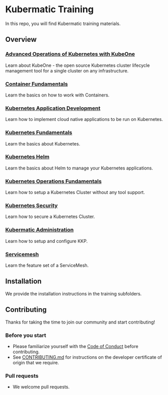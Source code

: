 # Kubermatic Training

In this repo, you will find Kubermatic training materials. 

## Overview

### [Advanced Operations of Kubernetes with KubeOne](advanced_operations_of_kubernetes_with_kubeone/README.md)
Learn about KubeOne - the open source Kubernetes cluster lifecycle management tool for a single cluster on any infrastructure.

### [Container Fundamentals](container_fundamentals/README.md)
Learn the basics on how to work with Containers.

### [Kubernetes Application Development](kubernetes_application_development/README.md)
Learn how to implement cloud native applications to be run on Kubernetes.

### [Kubernetes Fundamentals](kubernetes_fundamentals/README.md)
Learn the basics about Kubernetes.

### [Kubernetes Helm](kubernetes_helm/README.md)
Learn the basics about Helm to manage your Kubernetes applications. 

### [Kubernetes Operations Fundamentals](kubernetes_operations_fundamentals/README.md)
Learn how to setup a Kubernetes Cluster without any tool support.

### [Kubernetes Security](kubernetes_security/README.md)
Learn how to secure a Kubernetes Cluster.

### [Kubermatic Administration](kkp_administration/README.md)
Learn how to setup and configure KKP.

### [Servicemesh](servicemesh/README.md)
Learn the feature set of a ServiceMesh.

## Installation

We provide the installation instructions in the training subfolders. 

## Contributing

Thanks for taking the time to join our community and start contributing!

### Before you start

* Please familiarize yourself with the [Code of Conduct][4] before contributing.
* See [CONTRIBUTING.md][2] for instructions on the developer certificate of origin that we require.

### Pull requests

* We welcome pull requests.

[2]: https://github.com/kubermatic-labs/trainings/blob/master/CONTRIBUTING.md
[4]: https://github.com/kubermatic-labs/trainings/blob/master/CODE_OF_CONDUCT.md

